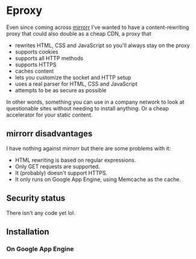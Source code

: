 # Eproxy

Even since coming across [mirrorr](https://github.com/bslatkin/mirrorrr) I've wanted to have a content-rewriting proxy that could also double as a cheap CDN, a proxy that

* rewrites HTML, CSS and JavaScript so you'll always stay on the proxy
* supports cookies
* supports all HTTP methods 
* supports HTTPS
* caches content
* lets you customize the socket and HTTP setup
* uses a real parser for HTML, CSS and JavaScript
* attempts to be as secure as possible 

In other words, something you can use in a company network to look at questionable sites without needing to install anything. Or a cheap accelerator for your static content.

## mirrorr disadvantages

I have nothing against mirrorr but there are some problems with it:

* HTML rewriting is based on regular expressions.
* Only GET requests are supported.
* It (probably) doesn't support HTTPS.
* It only runs on Google App Engine, using Memcache as the cache.

## Security status

There isn't any code yet lol.

## Installation

### On Google App Engine

